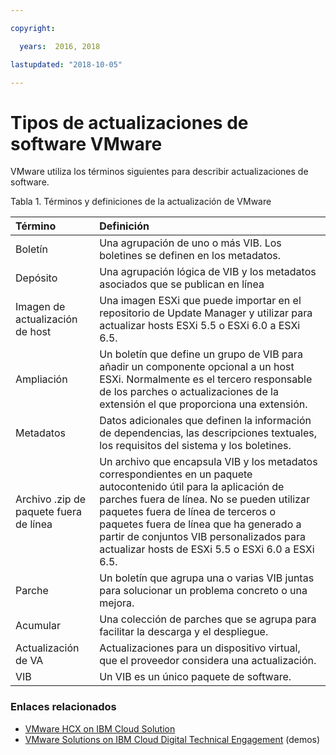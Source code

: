 ```yaml
---

copyright:

  years:  2016, 2018

lastupdated: "2018-10-05"

---
```


# Tipos de actualizaciones de software VMware

VMware utiliza los términos siguientes para describir actualizaciones de software.

Tabla 1. Términos y definiciones de la actualización de VMware

| Término | Definición |
|:------- |:----------- |
| Boletín |	Una agrupación de uno o más VIB. Los boletines se definen en los metadatos. |
| Depósito |	Una agrupación lógica de VIB y los metadatos asociados que se publican en línea |
| Imagen de actualización de host |	Una imagen ESXi que puede importar en el repositorio de Update Manager y utilizar para actualizar hosts ESXi 5.5 o ESXi 6.0 a ESXi 6.5. |
| Ampliación | 	Un boletín que define un grupo de VIB para añadir un componente opcional a un host ESXi. Normalmente es el tercero responsable de los parches o actualizaciones de la extensión el que proporciona una extensión. |
| Metadatos |	Datos adicionales que definen la información de dependencias, las descripciones textuales, los requisitos del sistema y los boletines. |
| Archivo .zip de paquete fuera de línea |	Un archivo que encapsula VIB y los metadatos correspondientes en un paquete autocontenido útil para la aplicación de parches fuera de línea. No se pueden utilizar paquetes fuera de línea de terceros o paquetes fuera de línea que ha generado a partir de conjuntos VIB personalizados para actualizar hosts de ESXi 5.5 o ESXi 6.0 a ESXi 6.5. |
| Parche |	Un boletín que agrupa una o varias VIB juntas para solucionar un problema concreto o una mejora. |
| Acumular |	Una colección de parches que se agrupa para facilitar la descarga y el despliegue. |
| Actualización de VA |	Actualizaciones para un dispositivo virtual, que el proveedor considera una actualización. |
| VIB |	Un VIB es un único paquete de software. |

### Enlaces relacionados

* [VMware HCX on IBM Cloud Solution](https://www.ibm.com/cloud/garage/files/HCX_Architecture_Design.pdf)
* [VMware Solutions on IBM Cloud Digital Technical Engagement](https://ibm-dte.mybluemix.net/ibm-vmware) (demos)
